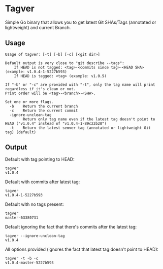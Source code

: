 # Tagver

Simple Go binary that allows you to get latest Git SHAs/Tags (annotated or lightweight) and current Branch.

## Usage
```
Usage of tagver: [-t] [-b] [-c] [<git dir>]

Default output is very close to "git describe --tags":
	If HEAD is not tagged: <tag>-<commits since tag>-<HEAD SHA> (example: v1.0.4-1-5227b593)
	If HEAD is tagged: <tag> (example: v1.0.5)

If "-b" or "-c" are provided with "-t", only the tag name will print regardless if it's clean or not.
Print order will be <tag>-<branch>-<SHA>.

Set one or more flags.
  -b	Return the current branch
  -c	Return the current commit
  -ignore-unclean-tag
    	Return only tag name even if the latest tag doesn't point to HEAD ("v1.0.4" instead of "v1.0.4-1-89c22b28")
  -t	Return the latest semver tag (annotated or lightweight Git tag) (default)
```

## Output
Default with tag pointing to HEAD:
```
tagver
v1.0.4
```
Default with commits after latest tag:
```
tagver
v1.0.4-1-5227b593
```
Default with no tags present:
```
tagver
master-63380731
```
Default ignoring the fact that there's commits after the latest tag:
```
tagver --ignore-unclean-tag
v1.0.4
```
All options provided (ignores the fact that latest tag doesn't point to HEAD):
```
tagver -t -b -c
v1.0.4-master-5227b593
```